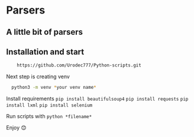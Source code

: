 # Parsers
## A little bit of parsers



## Installation and start

```bash
    https://github.com/Urodec777/Python-scripts.git
```
Next step is creating venv
```bash
  python3 -m venv *your venv name*
```
Install requirements `pip install beautifulsoup4` `pip install requests` `pip install lxml` `pip install selenium`

Run scripts with `python *filename*`

Enjoy :blush:
